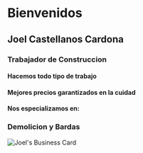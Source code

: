 # Bienvenidos

## Joel Castellanos Cardona

### Trabajador de Construccion

#### Hacemos todo tipo de trabajo
#### Mejores precios garantizados en la cuidad
#### Nos especializamos en: 

### Demolicion y Bardas
        
<img src="https://media.istockphoto.com/vectors/home-repair-logo-vector-illustrations-vector-id1151561707?k=20&m=1151561707&s=612x612&w=0&h=CP0N_NONisD9On5Ge9UIow6tn_A52gGbOm1wiIMmoZ8=" alt="Joel's Business Card">
 

